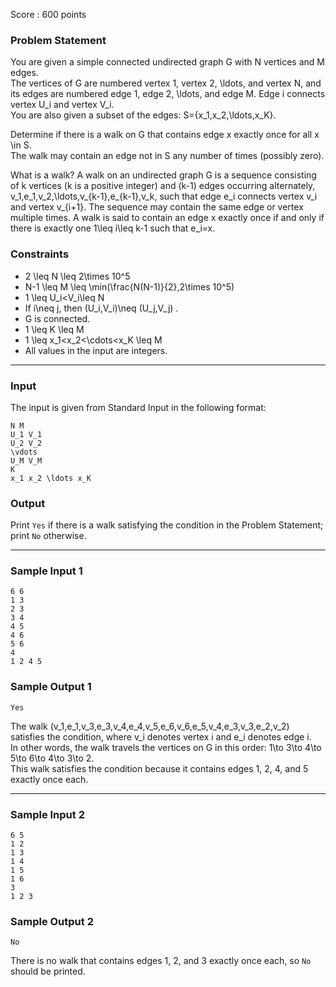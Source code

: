 Score : 600 points

### Problem Statement

You are given a simple connected undirected graph G with N vertices and M edges.  
The vertices of G are numbered vertex 1, vertex 2, \ldots, and vertex N, and its edges are numbered edge 1, edge 2, \ldots, and edge M.
Edge i connects vertex U\_i and vertex V\_i.  
You are also given a subset of the edges: S=\{x\_1,x\_2,\ldots,x\_K\}.

Determine if there is a walk on G that contains edge x exactly once for all x \in S.  
The walk may contain an edge not in S any number of times (possibly zero).

What is a walk?
A walk on an undirected graph G is a sequence consisting of k vertices (k is a positive integer) and (k-1) edges occurring alternately, v\_1,e\_1,v\_2,\ldots,v\_{k-1},e\_{k-1},v\_k, such that
edge e\_i connects vertex v\_i and vertex v\_{i+1}. The sequence may contain the same edge or vertex multiple times.
A walk is said to contain an edge x exactly once if and only if there is exactly one 1\leq i\leq k-1 such that e\_i=x.

### Constraints

* 2 \leq N \leq 2\times 10^5
* N-1 \leq M \leq \min(\frac{N(N-1)}{2},2\times 10^5)
* 1 \leq U\_i<V\_i\leq N
* If i\neq j, then (U\_i,V\_i)\neq (U\_j,V\_j) .
* G is connected.
* 1 \leq K \leq M
* 1 \leq x\_1<x\_2<\cdots<x\_K \leq M
* All values in the input are integers.

---

### Input

The input is given from Standard Input in the following format:

```
N M
U_1 V_1
U_2 V_2
\vdots
U_M V_M
K
x_1 x_2 \ldots x_K
```

### Output

Print `Yes` if there is a walk satisfying the condition in the Problem Statement; print `No` otherwise.

---

### Sample Input 1

```
6 6
1 3
2 3
3 4
4 5
4 6
5 6
4
1 2 4 5
```

### Sample Output 1

```
Yes
```

The walk (v\_1,e\_1,v\_3,e\_3,v\_4,e\_4,v\_5,e\_6,v\_6,e\_5,v\_4,e\_3,v\_3,e\_2,v\_2) satisfies the condition, where v\_i denotes vertex i and e\_i denotes edge i.  
In other words, the walk travels the vertices on G in this order: 1\to 3\to 4\to 5\to 6\to 4\to 3\to 2.  
This walk satisfies the condition because it contains edges 1, 2, 4, and 5 exactly once each.

---

### Sample Input 2

```
6 5
1 2
1 3
1 4
1 5
1 6
3
1 2 3
```

### Sample Output 2

```
No
```

There is no walk that contains edges 1, 2, and 3 exactly once each, so `No` should be printed.